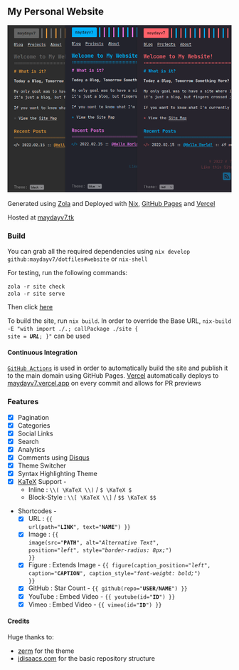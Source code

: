 ## My Personal Website

[![website](./themes.png)](https://maydayv7.tk)

Generated using [Zola](https://www.getzola.org/) and Deployed with [Nix](https://nixos.org/), [GitHub Pages](https://pages.github.com/) and [Vercel](https://vercel.com)

Hosted at [maydayv7.tk](https://maydayv7.tk)

### Build

You can grab all the required dependencies using `nix develop github:maydayv7/dotfiles#website` or `nix-shell`

For testing, run the following commands:

```
zola -r site check
zola -r site serve
```

Then click [here](http://localhost:1111)

To build the site, run `nix build`. In order to override the Base URL, <code>nix-build -E "with import ./.; callPackage ./site { site = <b><i>URL</i></b>; }"</code> can be used

#### Continuous Integration

[`GitHub Actions`](../.github/workflows/website.yml) is used in order to automatically build the site and publish it to the main domain using GitHub Pages. [Vercel](https://vercel.com) automatically deploys to [maydayv7.vercel.app](https://maydayv7.vercel.app) on every commit and allows for PR previews

### Features

- [x] Pagination
- [x] Categories
- [x] Social Links
- [x] Search
- [x] Analytics
- [x] Comments using [Disqus](https://disqus.com/)
- [x] Theme Switcher
- [x] Syntax Highlighting Theme
- [x] [KaTeX](https://katex.org/) Support -
  - Inline : `\\( \KaTeX \\)` / `$ \KaTeX $`
  - Block-Style : `\\[ \KaTeX \\]` / `$$ \KaTeX $$`
- Shortcodes -
  - [x] URL : <code>{{ url(path="<b>LINK</b>", text="<b>NAME</b>") }}</code>
  - [x] Image : <code>{{ image(src="<b>PATH</b>", alt="<i>Alternative Text</i>", position="<i>left</i>", style="<i>border-radius: 8px;</i>") }}</code>
  - [x] Figure : Extends Image - <code>{{ figure(caption_position="<i>left</i>", caption="<b>CAPTION</b>", caption_style="<i>font-weight: bold;</i>") }}</code>
  - [x] GitHub : Star Count - <code>{{ github(repo="<b>USER</b>/<b>NAME</b>") }}</code>
  - [x] YouTube : Embed Video - <code>{{ youtube(id="<b>ID</b>") }}</code>
  - [x] Vimeo : Embed Video - <code>{{ vimeo(id="<b>ID</b>") }}</code>

#### Credits

Huge thanks to:

- [zerm](https://github.com/ejmg/zerm) for the theme
- [jdisaacs.com](https://github.com/jordanisaacs/jdisaacs.com) for the basic repository structure
